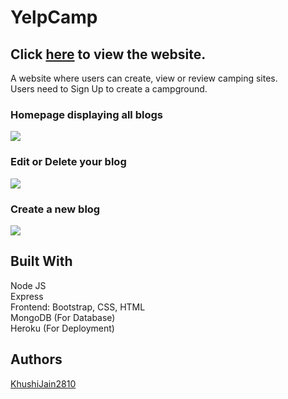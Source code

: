 # YelpCamp

## Click [here](https://peaceful-bastion-93449.herokuapp.com/) to view the website.

A website where users can create, view or review camping sites. <br/>
Users need to Sign Up to create a campground.

### Homepage displaying all blogs
![](/blogs2.png)
### Edit or Delete your blog
![](/blog2.png)
### Create a new blog
![](/create2.png)

## Built With
Node JS <br/>
Express <br/>
Frontend: Bootstrap, CSS, HTML <br/>
MongoDB (For Database) <br/>
Heroku (For Deployment) <br/>

## Authors
[KhushiJain2810](https://github.com/KhushiJain2810)


